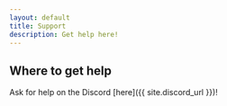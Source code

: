 ```yaml
---
layout: default
title: Support
description: Get help here!
---
```


## Where to get help

Ask for help on the Discord [here]({{ site.discord_url }})!
